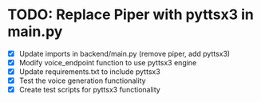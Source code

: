 # TODO: Replace Piper with pyttsx3 in main.py

- [x] Update imports in backend/main.py (remove piper, add pyttsx3)
- [x] Modify voice_endpoint function to use pyttsx3 engine
- [x] Update requirements.txt to include pyttsx3
- [x] Test the voice generation functionality
- [x] Create test scripts for pyttsx3 functionality

